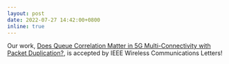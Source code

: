 ```yaml
---
layout: post
date: 2022-07-27 14:42:00+0800
inline: true
---
```


Our work, [Does Queue Correlation Matter in 5G Multi-Connectivity with Packet Duplication?](https://ieeexplore.ieee.org/document/9845682), is accepted by IEEE Wireless Communications Letters!

